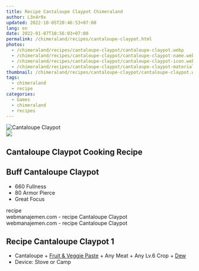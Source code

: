 ```yaml
---
title: Recipe Cantaloupe Claypot Chimeraland
author: L3n4r0x
updated: 2022-10-05T20:46:53+07:00
lang: en
date: 2022-01-07T10:56:03+07:00
permalink: /chimeraland/recipes/cantaloupe-claypot.html
photos:
  - /chimeraland/recipes/cantaloupe-claypot/cantaloupe-claypot.webp
  - /chimeraland/recipes/cantaloupe-claypot/cantaloupe-claypot-name.webp
  - /chimeraland/recipes/cantaloupe-claypot/cantaloupe-claypot-icon.webp
  - /chimeraland/recipes/cantaloupe-claypot/cantaloupe-claypot-material.webp
thumbnail: /chimeraland/recipes/cantaloupe-claypot/cantaloupe-claypot.webp
tags:
  - chimeraland
  - recipe
categories:
  - Games
  - chimeraland
  - recipes
---
```


<link
  rel="stylesheet"
  href="https://rawcdn.githack.com/dimaslanjaka/Web-Manajemen/870a349/css/bootstrap-5-3-0-alpha3-wrapper.css"
/>
<section id="bootstrap-wrapper">
  <div data-bs-theme="dark">
    <div class="card mb-2">
      <div class="card-body">
        <div class="row g-0">
          <div class="col-sm-4 position-relative mb-2">
            <img
              src="https://www.webmanajemen.com/chimeraland/recipes/cantaloupe-claypot/cantaloupe-claypot-material.webp"
              class="card-img fit-cover w-100 h-100"
              alt="Cantaloupe Claypot"
              data-fancybox="true"
            />
          </div>
          <div class="col-sm-8 mb-2">
            <div class="card-body">
              <div class="d-flex flex-row align-items-center mb-3">
                <img
                  class="d-inline-block me-2"
                  src="https://www.webmanajemen.com/chimeraland/recipes/cantaloupe-claypot/cantaloupe-claypot-icon.webp"
                  width="auto"
                  height="auto"
                  style="vertical-align: middle"
                />
                <h2 class="fs-5">Cantaloupe Claypot Cooking Recipe</h2>
              </div>
              <h2 class="card-title fs-5">Buff Cantaloupe Claypot</h2>
              <div class="card-text">
                <ul>
                  <li>660 Fullness</li>
                  <li>80 Armor Pierce</li>
                  <li>Great Focus</li>
                </ul>
              </div>
              <span class="badge rounded-pill">recipe</span>
            </div>
            <div class="card-footer text-end text-muted mt-auto">
              webmanajemen.com - recipe Cantaloupe Claypot
            </div>
          </div>
        </div>
      </div>
      <div class="card-footer text-end text-muted">
        webmanajemen.com - recipe Cantaloupe Claypot
      </div>
    </div>
    <div class="row mb-2">
      <div class="col-12 col-lg-6 recipe-item mb-2">
        <div class="card">
          <div class="card-body">
            <h2 class="card-title fs-5">Recipe Cantaloupe Claypot 1</h2>
            <div class="card-text">
              <ul>
                <li>
                  Cantaloupe<span> + </span
                  ><a
                    class="text-decoration-none text-primary"
                    href="/chimeraland/recipes/fruit-and-veggie-paste.html"
                    >Fruit &amp; Veggie Paste</a
                  ><span> + </span>Any Meat<span> + </span>Any Lv.6 Crop<span>
                    + </span
                  ><a
                    class="text-decoration-none text-primary"
                    href="/chimeraland/materials/dew.html"
                    >Dew</a
                  >
                </li>
                <li>Device: Stove or Camp</li>
              </ul>
            </div>
          </div>
        </div>
      </div>
    </div>
  </div>
</section>